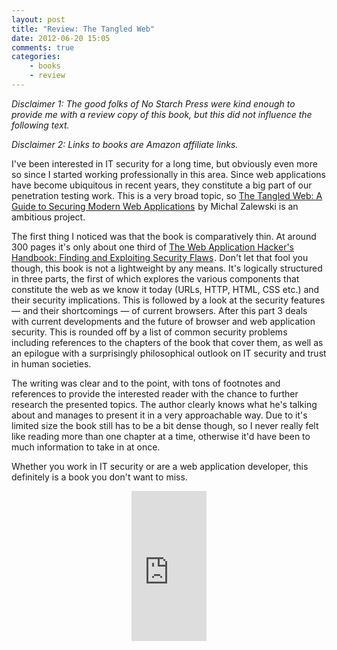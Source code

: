 ```yaml
---
layout: post
title: "Review: The Tangled Web"
date: 2012-06-20 15:05
comments: true
categories:
    - books
    - review
---
```

_Disclaimer 1: The good folks of No Starch Press were kind enough to provide me with a review copy of this book, but this did not influence the following text._

_Disclaimer 2: Links to books are Amazon affiliate links._

I've been interested in IT security for a long time, but obviously even more so since I started working professionally in this area. Since web applications have become ubiquitous in recent years, they constitute a big part of our penetration testing work. This is a very broad topic, so <a href="http://www.amazon.com/gp/product/1593273886/ref=as_li_ss_tl?ie=UTF8&tag=citizen4blog-20&linkCode=as2&camp=1789&creative=390957&creativeASIN=1593273886">The Tangled Web: A Guide to Securing Modern Web Applications</a><img src="http://www.assoc-amazon.com/e/ir?t=citizen4blog-20&l=as2&o=1&a=1593273886" width="1" height="1" border="0" alt="" style="border:none !important; margin:0px !important;" /> by Michal Zalewski is an ambitious project.

The first thing I noticed was that the book is comparatively thin. At around 300 pages it's only about one third of <a href="http://www.amazon.com/gp/product/1118026470/ref=as_li_ss_tl?ie=UTF8&tag=citizen4blog-20&linkCode=as2&camp=1789&creative=390957&creativeASIN=1118026470">The Web Application Hacker's Handbook: Finding and Exploiting Security Flaws</a><img src="http://www.assoc-amazon.com/e/ir?t=citizen4blog-20&l=as2&o=1&a=1118026470" width="1" height="1" border="0" alt="" style="border:none !important; margin:0px !important;" />. Don't let that fool you though, this book is not a lightweight by any means. It's logically structured in three parts, the first of which explores the various components that constitute the web as we know it today (URLs, HTTP, HTML, CSS etc.) and their security implications. This is followed by a look at the security features — and their shortcomings — of current browsers. After this part 3 deals with current developments and the future of browser and web application security. This is rounded off by a list of common security problems including references to the chapters of the book that cover them, as well as an epilogue with a surprisingly philosophical outlook on IT security and trust in human societies.

The writing was clear and to the point, with tons of footnotes and references to provide the interested reader with the chance to further research the presented topics. The author clearly knows what he's talking about and manages to present it in a very approachable way. Due to it's limited size the book still has to be a bit dense though, so I never really felt like reading more than one chapter at a time, otherwise it'd have been to much information to take in at once.

Whether you work in IT security or are a web application developer, this definitely is a book you don't want to miss.

<div align="center"><iframe src="http://rcm.amazon.com/e/cm?lt1=_blank&bc1=000000&IS2=1&npa=1&bg1=F8F8F8&fc1=000000&lc1=FF7100&t=citizen4blog-20&o=1&p=8&l=as4&m=amazon&f=ifr&ref=ss_til&asins=1593273886" style="width:120px;height:240px;" scrolling="no" marginwidth="0" marginheight="0" frameborder="0"></iframe></div>
